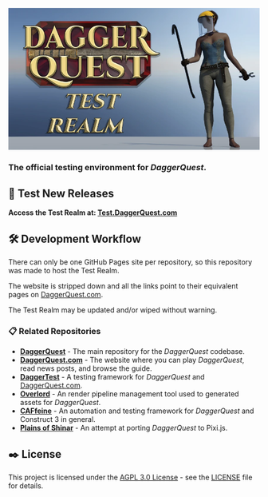 ![DaggerQuest Test Realm Graphic](images/testRealm.webp)

### The official testing environment for *DaggerQuest*.

## 🔬 Test New Releases

**Access the Test Realm at: [Test.DaggerQuest.com](https://Test.DaggerQuest.com/)**

## 🛠️ Development Workflow

There can only be one GitHub Pages site per repository, so this repository was made to host the Test Realm.

The website is stripped down and all the links point to their equivalent pages on [DaggerQuest.com](https://DaggerQuest.com/).

The Test Realm may be updated and/or wiped without warning.

### 📋 Related Repositories

- [**DaggerQuest**](https://github.com/Laserwolve-Games/DaggerQuest) - The main repository for the *DaggerQuest* codebase.
- [**DaggerQuest.com**](https://github.com/Laserwolve-Games/DaggerQuest.com) - The website where you can play *DaggerQuest*, read news posts, and browse the guide.
- [**DaggerTest**](https://github.com/Laserwolve-Games/DaggerTest) - A testing framework for *DaggerQuest* and [DaggerQuest.com](https://DaggerQuest.com).
- [**Overlord**](https://github.com/Laserwolve-Games/Overlord) - An render pipeline management tool used to generated assets for *DaggerQuest*.
- [**CAFfeine**](https://github.com/Laserwolve-Games/CAFfeine) - An automation and testing framework for *DaggerQuest* and Construct 3 in general.
- [**Plains of Shinar**](https://github.com/Laserwolve-Games/PlainsOfShinar) - An attempt at porting *DaggerQuest* to Pixi.js.

## ✒️ License

This project is licensed under the [AGPL 3.0 License](https://www.gnu.org/licenses/agpl-3.0.html.en) - see the [LICENSE](LICENSE) file for details.